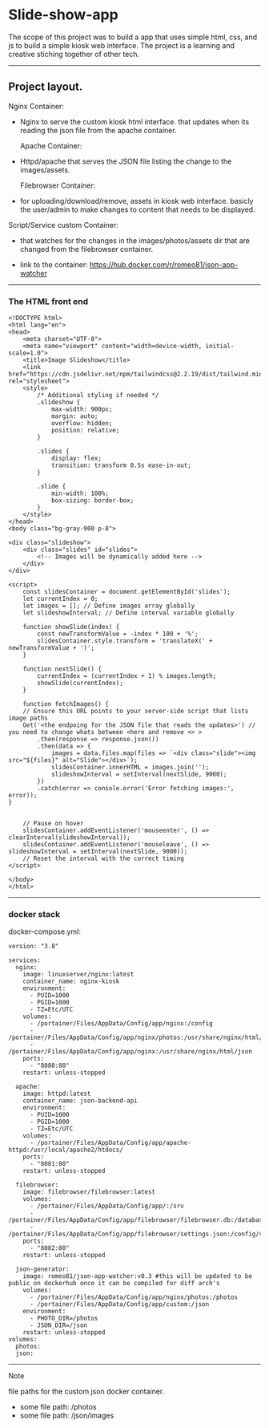 # Slide-show-app

The scope of this project was to build a app that uses simple html, css, and js to build a simple kiosk web interface.
The project is a learning and creative stiching together of other tech.

---

## Project layout.

Nginx Container:

- Nginx to serve the custom kiosk html interface. that updates when its reading the json file from the apache container.

  Apache Container:

- Httpd/apache that serves the JSON file listing the change to the images/assets.

  Filebrowser Container:

- for uploading/download/remove, assets in kiosk web interface. basicly the user/admin to make changes to content that needs to be displayed.

Script/Service custom Container:

- that watches for the changes in the images/photos/assets dir that are changed from the filebrowser container.

- link to the container: https://hub.docker.com/r/romeo81/json-app-watcher

---

### The HTML front end

```html:
<!DOCTYPE html>
<html lang="en">
<head>
    <meta charset="UTF-8">
    <meta name="viewport" content="width=device-width, initial-scale=1.0">
    <title>Image Slideshow</title>
    <link href="https://cdn.jsdelivr.net/npm/tailwindcss@2.2.19/dist/tailwind.min.css" rel="stylesheet">
    <style>
        /* Additional styling if needed */
        .slideshow {
            max-width: 900px;
            margin: auto;
            overflow: hidden;
            position: relative;
        }

        .slides {
            display: flex;
            transition: transform 0.5s ease-in-out;
        }

        .slide {
            min-width: 100%;
            box-sizing: border-box;
        }
    </style>
</head>
<body class="bg-gray-900 p-8">

<div class="slideshow">
    <div class="slides" id="slides">
        <!-- Images will be dynamically added here -->
    </div>
</div>

<script>
    const slidesContainer = document.getElementById('slides');
    let currentIndex = 0;
    let images = []; // Define images array globally
    let slideshowInterval; // Define interval variable globally

    function showSlide(index) {
        const newTransformValue = -index * 100 + '%';
        slidesContainer.style.transform = 'translateX(' + newTransformValue + ')';
    }

    function nextSlide() {
        currentIndex = (currentIndex + 1) % images.length;
        showSlide(currentIndex);
    }

    function fetchImages() {
    // Ensure this URL points to your server-side script that lists image paths
    Get('<the endpoing for the JSON file that reads the updates>') // you need to change whats between <here and remove <> >
        .then(response => response.json())
        .then(data => {
            images = data.files.map(files => `<div class="slide"><img src="${files}" alt="Slide"></div>`);
            slidesContainer.innerHTML = images.join('');
            slideshowInterval = setInterval(nextSlide, 9000);
        })
        .catch(error => console.error('Error fetching images:', error));
}


    // Pause on hover
    slidesContainer.addEventListener('mouseenter', () => clearInterval(slideshowInterval));
    slidesContainer.addEventListener('mouseleave', () => slideshowInterval = setInterval(nextSlide, 9000));
    // Reset the interval with the correct timing
</script>

</body>
</html>

```

---

### docker stack

docker-compose.yml:

```yml:
version: "3.8"

services:
  nginx:
    image: linuxserver/nginx:latest
    container_name: nginx-kiosk
    environment:
      - PUID=1000
      - PGID=1000
      - TZ=Etc/UTC
    volumes:
      - /portainer/Files/AppData/Config/app/nginx:/config
      - /portainer/Files/AppData/Config/app/nginx/photos:/usr/share/nginx/html/photos
      - /portainer/Files/AppData/Config/app/nginx:/usr/share/nginx/html/json
    ports:
      - "8080:80"
    restart: unless-stopped

  apache:
    image: httpd:latest
    container_name: json-backend-api
    environment:
      - PUID=1000
      - PGID=1000
      - TZ=Etc/UTC
    volumes:
      - /portainer/Files/AppData/Config/app/apache-httpd:/usr/local/apache2/htdocs/
    ports:
      - "8081:80"
    restart: unless-stopped

  filebrowser:
    image: filebrowser/filebrowser:latest
    volumes:
      - /portainer/Files/AppData/Config/app/:/srv
      - /portainer/Files/AppData/Config/app/filebrowser/filebrowser.db:/database/filebrowser.db
      - /portainer/Files/AppData/Config/app/filebrowser/settings.json:/config/settings.json
    ports:
      - "8082:80"
    restart: unless-stopped

  json-generator:
    image: romeo81/json-app-watcher:v0.3 #this will be updated to be public on dockerhub once it can be compiled for diff arch's
    volumes:
      - /portainer/Files/AppData/Config/app/nginx/photos:/photos
      - /portainer/Files/AppData/Config/app/custom:/json
    environment:
      - PHOTO_DIR=/photos
      - JSON_DIR=/json
    restart: unless-stopped
volumes:
  photos:
  json:

```

---

> [!NOTE]
> file paths for the custom json docker container.
>
> - some file path: /photos
> - some file path: /json/images
